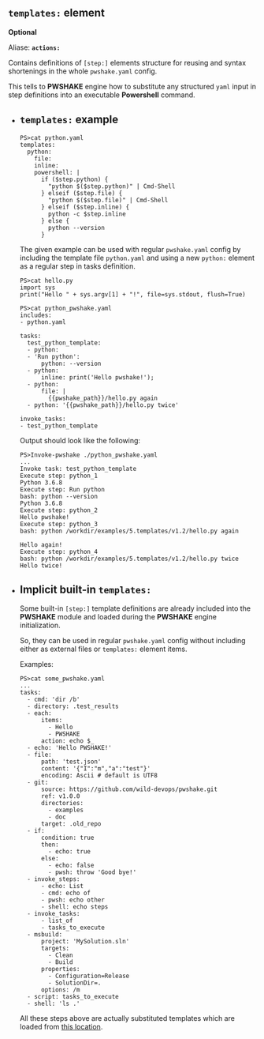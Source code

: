 ## `templates:` **element**

**Optional**

Aliase: **`actions:`**

Contains definitions of `[step:]` elements structure for reusing and syntax shortenings in the whole `pwshake.yaml` config.

This tells to **PWSHAKE** engine how to substitute any structured `yaml` input in step definitions into an executable **Powershell** command.

* ## `templates:` example
    ```
    PS>cat python.yaml
    templates:
      python:
        file:
        inline:
        powershell: |
          if ($step.python) {
            "python $($step.python)" | Cmd-Shell
          } elseif ($step.file) {
            "python $($step.file)" | Cmd-Shell
          } elseif ($step.inline) {
            python -c $step.inline
          } else {
            python --version
          }
    ```
    The given example can be used with regular `pwshake.yaml` config by including the template file `python.yaml` and using a new `python:` element as a regular step in tasks definition.
    ```
    PS>cat hello.py
    import sys
    print("Hello " + sys.argv[1] + "!", file=sys.stdout, flush=True)

    PS>cat python_pwshake.yaml
    includes:
    - python.yaml

    tasks:
      test_python_template:
      - python:
      - 'Run python':
          python: --version
      - python:
          inline: print('Hello pwshake!');
      - python:
          file: |
            {{pwshake_path}}/hello.py again
      - python: '{{pwshake_path}}/hello.py twice'

    invoke_tasks:
    - test_python_template
    ```
    Output should look like the following:
    ```
    PS>Invoke-pwshake ./python_pwshake.yaml
    ...
    Invoke task: test_python_template
    Execute step: python_1
    Python 3.6.8
    Execute step: Run python
    bash: python --version
    Python 3.6.8
    Execute step: python_2
    Hello pwshake!
    Execute step: python_3
    bash: python /workdir/examples/5.templates/v1.2/hello.py again

    Hello again!
    Execute step: python_4
    bash: python /workdir/examples/5.templates/v1.2/hello.py twice
    Hello twice!
    ```

* ## Implicit built-in `templates:`
    
    Some built-in `[step:]` template definitions are already included into the **PWSHAKE** module and loaded during the **PWSHAKE** engine initialization.

    So, they can be used in regular `pwshake.yaml` config without including either as external files or `templates:` element items.

    Examples:
    ```
    PS>cat some_pwshake.yaml
    ...
    tasks:
      - cmd: 'dir /b'
      - directory: .test_results
      - each:
          items:
            - Hello
            - PWSHAKE
          action: echo $_
      - echo: 'Hello PWSHAKE!'
      - file:
          path: 'test.json'
          content: '{"I":"m","a":"test"}'
          encoding: Ascii # default is UTF8
      - git:
          source: https://github.com/wild-devops/pwshake.git
          ref: v1.0.0
          directories:
            - examples
            - doc
          target: .old_repo
      - if:
          condition: true
          then:
            - echo: true
          else:
            - echo: false
            - pwsh: throw 'Good bye!'
      - invoke_steps:
          - echo: List
          - cmd: echo of
          - pwsh: echo other
          - shell: echo steps
      - invoke_tasks:
          - list_of
          - tasks_to_execute
      - msbuild:
          project: 'MySolution.sln'
          targets:
            - Clean
            - Build
          properties:
            - Configuration=Release
            - SolutionDir=.
          options: /m
      - script: tasks_to_execute
      - shell: 'ls .'
    ```
    All these steps above are actually substituted templates which are loaded from [this location](/pwshake/templates).

